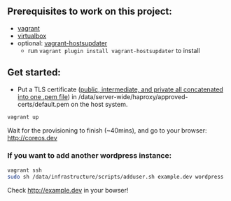 ## Prerequisites to work on this project:
- [vagrant](http://www.vagrantup.com/)
- [virtualbox](https://www.virtualbox.org/)
- optional: [vagrant-hostsupdater](https://github.com/cogitatio/vagrant-hostsupdater)
  - run `vagrant plugin install vagrant-hostsupdater` to install

## Get started:
- Put a TLS certificate ([public, intermediate, and private all concatenated into one .pem file](https://www.digitalocean.com/community/tutorials/how-to-implement-ssl-termination-with-haproxy-on-ubuntu-14-04)) in /data/server-wide/haproxy/approved-certs/default.pem on the host system.

```bash
vagrant up
```

Wait for the provisioning to finish (~40mins), and go to your browser: http://coreos.dev

### If you want to add another wordpress instance:
```bash
vagrant ssh
sudo sh /data/infrastructure/scripts/adduser.sh example.dev wordpress
```
Check http://example.dev in your bowser!
